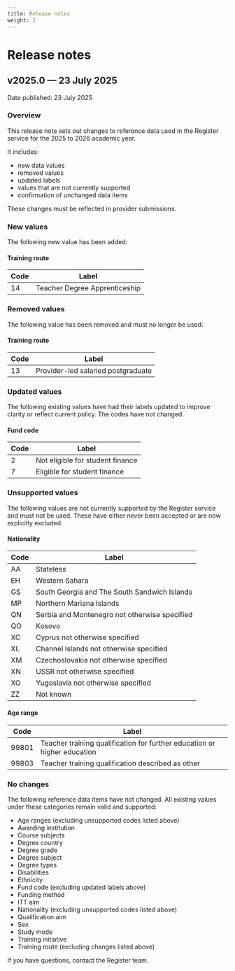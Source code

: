 ```yaml
---
title: Release notes
weight: 2
---
```


# Release notes

## v2025.0 — 23 July 2025

Date published: 23 July 2025

### Overview

This release note sets out changes to reference data used in the Register service for the 2025 to 2026 academic year.

It includes:

<ul class="govuk-list govuk-list--bullet">
  <li>new data values</li>
  <li>removed values</li>
  <li>updated labels</li>
  <li>values that are not currently supported</li>
  <li>confirmation of unchanged data items</li>
</ul>

These changes must be reflected in provider submissions.

### New values

The following new value has been added:

#### Training route

<table class="govuk-table">
  <thead class="govuk-table__head">
    <tr class="govuk-table__row">
      <th scope="col" class="govuk-table__header">Code</th>
      <th scope="col" class="govuk-table__header">Label</th>
    </tr>
  </thead>
  <tbody class="govuk-table__body">
    <tr class="govuk-table__row">
      <td class="govuk-table__cell">14</td>
      <td class="govuk-table__cell">Teacher Degree Apprenticeship </td>
    </tr>
  </tbody>
</table>

### Removed values

The following value has been removed and must no longer be used:

#### Training route

<table class="govuk-table">
  <thead class="govuk-table__head">
    <tr class="govuk-table__row">
      <th scope="col" class="govuk-table__header">Code</th>
      <th scope="col" class="govuk-table__header">Label</th>
    </tr>
  </thead>
  <tbody class="govuk-table__body">
    <tr class="govuk-table__row">
      <td class="govuk-table__cell">13</td>
      <td class="govuk-table__cell">Provider-led salaried postgraduate</td>
    </tr>
  </tbody>
</table>


### Updated values

The following existing values have had their labels updated to improve clarity or reflect current policy. The codes have not changed.

#### Fund code

<table class="govuk-table">
  <thead class="govuk-table__head">
    <tr class="govuk-table__row">
      <th scope="col" class="govuk-table__header">Code</th>
      <th scope="col" class="govuk-table__header">Label</th>
    </tr>
  </thead>
  <tbody class="govuk-table__body">
    <tr class="govuk-table__row">
      <td class="govuk-table__cell">2</td>
      <td class="govuk-table__cell">Not eligible for student finance</td>
    </tr>
    <tr class="govuk-table__row">
      <td class="govuk-table__cell">7</td>
      <td class="govuk-table__cell">Eligible for student finance</td>
    </tr>
  </tbody>
</table>

### Unsupported values

The following values are not currently supported by the Register service and must not be used. These have either never been accepted or are now explicitly excluded.

#### Nationality

<table class="govuk-table">
  <thead class="govuk-table__head">
    <tr class="govuk-table__row">
      <th scope="col" class="govuk-table__header">Code</th>
      <th scope="col" class="govuk-table__header">Label</th>
    </tr>
  </thead>
  <tbody class="govuk-table__body">
    <tr class="govuk-table__row">
      <td class="govuk-table__cell">AA</td>
      <td class="govuk-table__cell">Stateless</td>
    </tr>
    <tr class="govuk-table__row">
      <td class="govuk-table__cell">EH</td>
      <td class="govuk-table__cell">Western Sahara </td>
    </tr>
    <tr class="govuk-table__row">
      <td class="govuk-table__cell">GS</td>
      <td class="govuk-table__cell">South Georgia and The South Sandwich Islands</td>
    </tr>
    <tr class="govuk-table__row">
      <td class="govuk-table__cell">MP</td>
      <td class="govuk-table__cell">Northern Mariana Islands</td>
    </tr>
    <tr class="govuk-table__row">
      <td class="govuk-table__cell">QN</td>
      <td class="govuk-table__cell">Serbia and Montenegro not otherwise specified</td>
    </tr>
    <tr class="govuk-table__row">
      <td class="govuk-table__cell">QO</td>
      <td class="govuk-table__cell">Kosovo</td>
    </tr>
    <tr class="govuk-table__row">
      <td class="govuk-table__cell">XC</td>
      <td class="govuk-table__cell">Cyprus not otherwise specified</td>
    </tr>
    <tr class="govuk-table__row">
      <td class="govuk-table__cell">XL</td>
      <td class="govuk-table__cell">Channel Islands not otherwise specified</td>
    </tr>
    <tr class="govuk-table__row">
      <td class="govuk-table__cell">XM</td>
      <td class="govuk-table__cell">Czechoslovakia not otherwise specified</td>
    </tr>
    <tr class="govuk-table__row">
      <td class="govuk-table__cell">XN</td>
      <td class="govuk-table__cell">USSR not otherwise specified</td>
    </tr>
    <tr class="govuk-table__row">
      <td class="govuk-table__cell">XO</td>
      <td class="govuk-table__cell">Yugoslavia not otherwise specified</td>
    </tr>
    <tr class="govuk-table__row">
      <td class="govuk-table__cell">ZZ</td>
      <td class="govuk-table__cell">Not known</td>
    </tr>
  </tbody>
</table>

#### Age range

<table class="govuk-table">
  <thead class="govuk-table__head">
    <tr class="govuk-table__row">
      <th scope="col" class="govuk-table__header">Code</th>
      <th scope="col" class="govuk-table__header">Label</th>
    </tr>
  </thead>
  <tbody class="govuk-table__body">
    <tr class="govuk-table__row">
      <td class="govuk-table__cell">99801</td>
      <td class="govuk-table__cell">Teacher training qualification for further education or higher education </td>
    </tr>
    <tr class="govuk-table__row">
      <td class="govuk-table__cell">99803</td>
      <td class="govuk-table__cell">Teacher training qualification described as other </td>
    </tr>
  </tbody>
</table>

### No changes

The following reference data items have not changed. All existing values under these categories remain valid and supported:

- Age ranges (excluding unsupported codes listed above)
- Awarding institution
- Course subjects
- Degree country
- Degree grade
- Degree subject
- Degree types
- Disabilities
- Ethnicity
- Fund code (excluding updated labels above)
- Funding method
- ITT aim
- Nationality (excluding unsupported codes listed above)
- Qualification aim
- Sex
- Study mode
- Training initiative
- Training route (excluding changes listed above)

If you have questions, contact the Register team.
